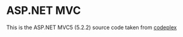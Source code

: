 ASP.NET MVC
============

This is the ASP.NET MVC5 (5.2.2) source code taken from [codeplex](https://aspnetwebstack.codeplex.com/)